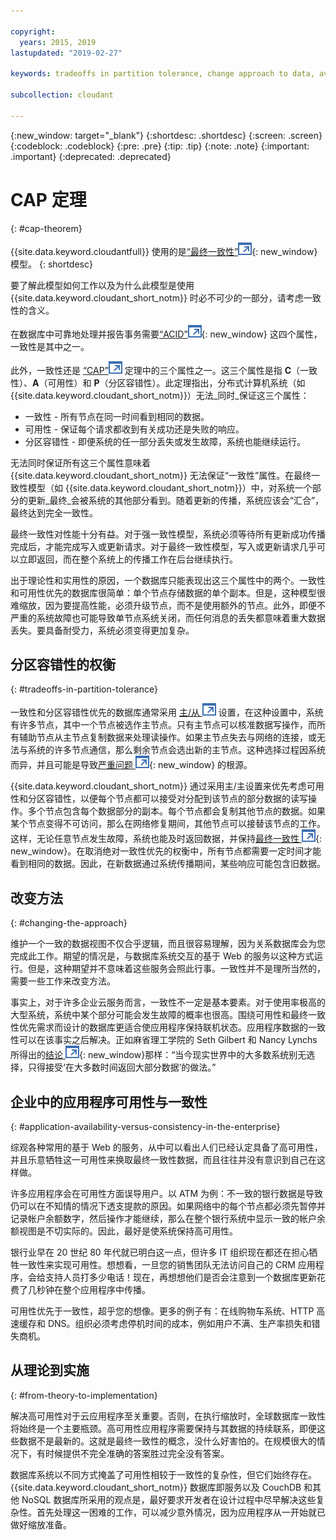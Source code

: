 ```yaml
---

copyright:
  years: 2015, 2019
lastupdated: "2019-02-27"

keywords: tradeoffs in partition tolerance, change approach to data, availability, consistency, theory

subcollection: cloudant

---
```


{:new_window: target="_blank"}
{:shortdesc: .shortdesc}
{:screen: .screen}
{:codeblock: .codeblock}
{:pre: .pre}
{:tip: .tip}
{:note: .note}
{:important: .important}
{:deprecated: .deprecated}

<!-- Acrolinx: 2017-01-24 -->

# CAP 定理
{: #cap-theorem}

{{site.data.keyword.cloudantfull}} 使用的是[“最终一致性”![外部链接图标](../images/launch-glyph.svg "外部链接图标")](http://en.wikipedia.org/wiki/Eventual_consistency){: new_window} 模型。
{: shortdesc}

要了解此模型如何工作以及为什么此模型是使用 {{site.data.keyword.cloudant_short_notm}} 时必不可少的一部分，请考虑一致性的含义。

在数据库中可靠地处理并报告事务需要[“ACID”![外部链接图标](../images/launch-glyph.svg "外部链接图标")](https://en.wikipedia.org/wiki/ACID){: new_window} 这四个属性，一致性是其中之一。

此外，一致性还是
<a href="http://en.wikipedia.org/wiki/CAP_Theorem" target="_blank">“CAP”<img src="../images/launch-glyph.svg" alt="外部链接图标" title="外部链接图标"></a> 定理中的三个属性之一。这三个属性是指 **C**（一致性）、**A**（可用性）和 **P**（分区容错性）。此定理指出，分布式计算机系统（如 {{site.data.keyword.cloudant_short_notm}}）无法_同时_保证这三个属性：

-   一致性 - 所有节点在同一时间看到相同的数据。
-   可用性 - 保证每个请求都收到有关成功还是失败的响应。
-   分区容错性 - 即便系统的任一部分丢失或发生故障，系统也能继续运行。

无法同时保证所有这三个属性意味着 {{site.data.keyword.cloudant_short_notm}} 无法保证“一致性”属性。在最终一致性模型（如 {{site.data.keyword.cloudant_short_notm}}）中，对系统一个部分的更新_最终_会被系统的其他部分看到。随着更新的传播，系统应该会“汇合”，最终达到完全一致性。

最终一致性对性能十分有益。对于强一致性模型，系统必须等待所有更新成功传播完成后，才能完成写入或更新请求。对于最终一致性模型，写入或更新请求几乎可以立即返回，而在整个系统上的传播工作在后台继续执行。

出于理论性和实用性的原因，一个数据库只能表现出这三个属性中的两个。一致性和可用性优先的数据库很简单：单个节点存储数据的单个副本。但是，这种模型很难缩放，因为要提高性能，必须升级节点，而不是使用额外的节点。此外，即便不严重的系统故障也可能导致单节点系统关闭，而任何消息的丢失都意味着重大数据丢失。要具备耐受力，系统必须变得更加复杂。

## 分区容错性的权衡
{: #tradeoffs-in-partition-tolerance}

一致性和分区容错性优先的数据库通常采用
<a href="http://en.wikipedia.org/wiki/Master/slave_(technology)" target="_blank">主/从 <img src="../images/launch-glyph.svg" alt="外部链接图标" title="外部链接图标"></a> 设置，在这种设置中，系统有许多节点，其中一个节点被选作主节点。只有主节点可以核准数据写操作，而所有辅助节点从主节点复制数据来处理读操作。如果主节点失去与网络的连接，或无法与系统的许多节点通信，那么剩余节点会选出新的主节点。这种选择过程因系统而异，并且可能是导致[严重问题 ![外部链接图标](../images/launch-glyph.svg "外部链接图标")](http://aphyr.com/posts/284-call-me-maybe-mongodb){: new_window} 的根源。



{{site.data.keyword.cloudant_short_notm}} 通过采用主/主设置来优先考虑可用性和分区容错性，以便每个节点都可以接受对分配到该节点的部分数据的读写操作。多个节点包含每个数据部分的副本。每个节点都会复制其他节点的数据。如果某个节点变得不可访问，那么在网络修复期间，其他节点可以接替该节点的工作。这样，无论任意节点发生故障，系统也能及时返回数据，并保持[最终一致性 ![外部链接图标](../images/launch-glyph.svg "外部链接图标")](http://en.wikipedia.org/wiki/Eventual_consistency){: new_window}。在取消绝对一致性优先的权衡中，所有节点都需要一定时间才能看到相同的数据。因此，在新数据通过系统传播期间，某些响应可能包含旧数据。

## 改变方法
{: #changing-the-approach}

维护一个一致的数据视图不仅合乎逻辑，而且很容易理解，因为关系数据库会为您完成此工作。期望的情况是，与数据库系统交互的基于 Web 的服务以这种方式运行。但是，这种期望并不意味着这些服务会照此行事。一致性并不是理所当然的，需要一些工作来改变方法。

事实上，对于许多企业云服务而言，一致性不一定是基本要素。对于使用率极高的大型系统，系统中某个部分可能会发生故障的概率也很高。围绕可用性和最终一致性优先需求而设计的数据库更适合使应用程序保持联机状态。应用程序数据的一致性可以在该事实之后解决。正如麻省理工学院的 Seth Gilbert 和 Nancy Lynchs 所得出的[结论 ![外部链接图标](../images/launch-glyph.svg "外部链接图标")](http://www.glassbeam.com/sites/all/themes/glassbeam/images/blog/10.1.1.67.6951.pdf){: new_window}那样：“当今现实世界中的大多数系统别无选择，只得接受‘在大多数时间返回大部分数据’的做法。”

## 企业中的应用程序可用性与一致性
{: #application-availability-versus-consistency-in-the-enterprise}

综观各种常用的基于 Web 的服务，从中可以看出人们已经认定具备了高可用性，并且乐意牺牲这一可用性来换取最终一致性数据，而且往往并没有意识到自己在这样做。

许多应用程序会在可用性方面误导用户。以 ATM 为例：不一致的银行数据是导致仍可以在不知情的情况下透支提款的原因。如果网络中的每个节点都必须先暂停并记录帐户余额数字，然后操作才能继续，那么在整个银行系统中显示一致的帐户余额视图是不切实际的。因此，最好是使系统保持高可用性。

银行业早在 20 世纪 80 年代就已明白这一点，但许多 IT 组织现在都还在担心牺牲一致性来实现可用性。想想看，一旦您的销售团队无法访问自己的 CRM 应用程序，会给支持人员打多少电话！现在，再想想他们是否会注意到一个数据库更新花费了几秒钟在整个应用程序中传播。

可用性优先于一致性，超乎您的想像。更多的例子有：在线购物车系统、HTTP 高速缓存和 DNS。组织必须考虑停机时间的成本，例如用户不满、生产率损失和错失商机。

## 从理论到实施
{: #from-theory-to-implementation}

解决高可用性对于云应用程序至关重要。否则，在执行缩放时，全球数据库一致性将始终是一个主要瓶颈。高可用性应用程序需要保持与其数据的持续联系，即便这些数据不是最新的。这就是最终一致性的概念，没什么好害怕的。在规模很大的情况下，有时候提供不完全准确的答案胜过完全没有答案。

数据库系统以不同方式掩盖了可用性相较于一致性的复杂性，但它们始终存在。{{site.data.keyword.cloudant_short_notm}} 数据库即服务以及 CouchDB 和其他 NoSQL 数据库所采用的观点是，最好要求开发者在设计过程中尽早解决这些复杂性。首先处理这一困难的工作，可以减少意外情况，因为应用程序从一开始就已做好缩放准备。
